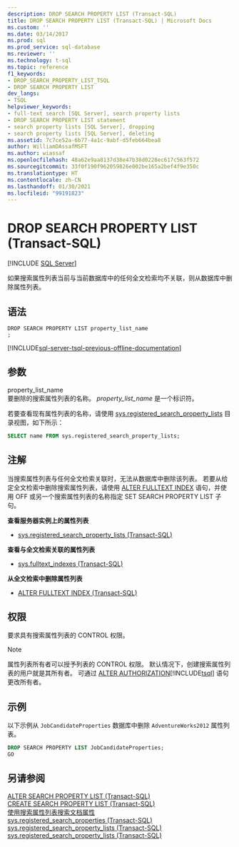 ```yaml
---
description: DROP SEARCH PROPERTY LIST (Transact-SQL)
title: DROP SEARCH PROPERTY LIST (Transact-SQL) | Microsoft Docs
ms.custom: ''
ms.date: 03/14/2017
ms.prod: sql
ms.prod_service: sql-database
ms.reviewer: ''
ms.technology: t-sql
ms.topic: reference
f1_keywords:
- DROP_SEARCH_PROPERTY_LIST_TSQL
- DROP SEARCH PROPERTY LIST
dev_langs:
- TSQL
helpviewer_keywords:
- full-text search [SQL Server], search property lists
- DROP SEARCH PROPERTY LIST statement
- search property lists [SQL Server], dropping
- search property lists [SQL Server], deleting
ms.assetid: 7c7ce52a-6b77-4a1c-9abf-d5feb664bea8
author: WilliamDAssafMSFT
ms.author: wiassaf
ms.openlocfilehash: 48a62e9aa8137d38e47b38d0228ec617c563f572
ms.sourcegitcommit: 33f0f190f962059826e002be165a2bef4f9e350c
ms.translationtype: HT
ms.contentlocale: zh-CN
ms.lasthandoff: 01/30/2021
ms.locfileid: "99191823"
---
```

# <a name="drop-search-property-list-transact-sql"></a>DROP SEARCH PROPERTY LIST (Transact-SQL)
[!INCLUDE [SQL Server](../../includes/applies-to-version/sqlserver.md)]

  如果搜索属性列表当前与当前数据库中的任何全文检索均不关联，则从数据库中删除属性列表。  
  
## <a name="syntax"></a>语法  
  
```syntaxsql
DROP SEARCH PROPERTY LIST property_list_name  
;  
```  
  
[!INCLUDE[sql-server-tsql-previous-offline-documentation](../../includes/sql-server-tsql-previous-offline-documentation.md)]

## <a name="arguments"></a>参数
 property_list_name  
 要删除的搜索属性列表的名称。 *property_list_name* 是一个标识符。  
  
 若要查看现有属性列表的名称，请使用 [sys.registered_search_property_lists](../../relational-databases/system-catalog-views/sys-registered-search-property-lists-transact-sql.md) 目录视图，如下所示：  
  
```sql  
SELECT name FROM sys.registered_search_property_lists;  
```  
  
## <a name="remarks"></a>注解  
 当搜索属性列表与任何全文检索关联时，无法从数据库中删除该列表。 若要从给定全文检索中删除搜索属性列表，请使用 [ALTER FULLTEXT INDEX](../../t-sql/statements/alter-fulltext-index-transact-sql.md) 语句，并使用 OFF 或另一个搜索属性列表的名称指定 SET SEARCH PROPERTY LIST 子句。  
  
 **查看服务器实例上的属性列表**  
  
-   [sys.registered_search_property_lists (Transact-SQL)](../../relational-databases/system-catalog-views/sys-registered-search-property-lists-transact-sql.md)  
  
 **查看与全文检索关联的属性列表**  
  
-   [sys.fulltext_indexes (Transact-SQL)](../../relational-databases/system-catalog-views/sys-fulltext-indexes-transact-sql.md)  
  
 **从全文检索中删除属性列表**  
  
-   [ALTER FULLTEXT INDEX (Transact-SQL)](../../t-sql/statements/alter-fulltext-index-transact-sql.md)  
  
##  <a name="permissions"></a><a name="Permissions"></a> 权限  
 要求具有搜索属性列表的 CONTROL 权限。  
  
> [!NOTE]  
>  属性列表所有者可以授予列表的 CONTROL 权限。 默认情况下，创建搜索属性列表的用户就是其所有者。 可通过 [ALTER AUTHORIZATION](../../t-sql/statements/alter-authorization-transact-sql.md)[!INCLUDE[tsql](../../includes/tsql-md.md)] 语句更改所有者。  
  
## <a name="examples"></a>示例  
 以下示例从 `JobCandidateProperties` 数据库中删除 `AdventureWorks2012` 属性列表。  
  
```sql  
DROP SEARCH PROPERTY LIST JobCandidateProperties;  
GO  
```  
  
## <a name="see-also"></a>另请参阅  
 [ALTER SEARCH PROPERTY LIST (Transact-SQL)](../../t-sql/statements/alter-search-property-list-transact-sql.md)   
 [CREATE SEARCH PROPERTY LIST (Transact-SQL)](../../t-sql/statements/create-search-property-list-transact-sql.md)   
 [使用搜索属性列表搜索文档属性](../../relational-databases/search/search-document-properties-with-search-property-lists.md)   
 [sys.registered_search_properties (Transact-SQL)](../../relational-databases/system-catalog-views/sys-registered-search-properties-transact-sql.md)   
 [sys.registered_search_property_lists (Transact-SQL)](../../relational-databases/system-catalog-views/sys-registered-search-property-lists-transact-sql.md)   
 [sys.registered_search_property_lists (Transact-SQL)](../../relational-databases/system-catalog-views/sys-registered-search-property-lists-transact-sql.md)  
  
  
